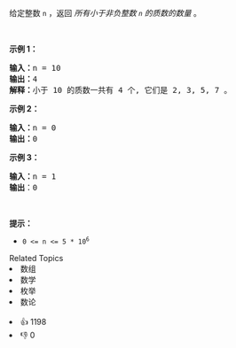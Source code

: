 <p>给定整数 <code>n</code> ，返回 <em>所有小于非负整数&nbsp;<code>n</code>&nbsp;的质数的数量</em> 。</p>

<p>&nbsp;</p>

<p><strong>示例 1：</strong></p>

<pre>
<strong>输入：</strong>n = 10
<strong>输出：</strong>4
<strong>解释：</strong>小于 10 的质数一共有 4 个, 它们是 2, 3, 5, 7 。
</pre>

<p><strong>示例 2：</strong></p>

<pre>
<strong>输入：</strong>n = 0
<strong>输出：</strong>0
</pre>

<p><strong>示例 3：</strong></p>

<pre>
<strong>输入：</strong>n = 1
<strong>输出</strong>：0
</pre>

<p>&nbsp;</p>

<p><strong>提示：</strong></p>

<ul> 
 <li><code>0 &lt;= n &lt;= 5 * 10<sup>6</sup></code></li> 
</ul>

<div><div>Related Topics</div><div><li>数组</li><li>数学</li><li>枚举</li><li>数论</li></div></div><br><div><li>👍 1198</li><li>👎 0</li></div>